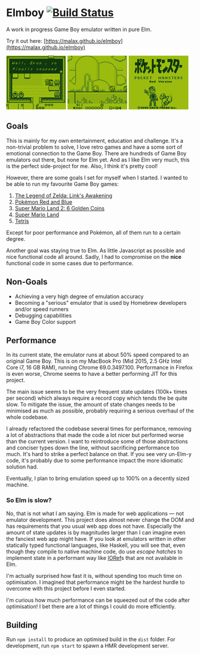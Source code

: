 # Elmboy [![Build Status](https://travis-ci.org/Malax/elmboy.svg?branch=master)](https://travis-ci.org/Malax/elmboy)
A work in progress Game Boy emulator written in pure Elm. 

Try it out here: [https://malax.github.io/elmboy](https://malax.github.io/elmboy)

![The Legend of Zelda: Link's Awakening Gameplay](https://raw.githubusercontent.com/Malax/elmboy/master/readme-assets/zelda.png)
![Kirby's Dreamland Gameplay](https://raw.githubusercontent.com/Malax/elmboy/master/readme-assets/kirby.png)
![Pokemon Red Title Screen](https://raw.githubusercontent.com/Malax/elmboy/master/readme-assets/pokemon.png)

## Goals
This is mainly for my own entertainment, education and challenge. It's a non-trivial problem to solve, I love retro games and have a some sort of emotional 
connection  to the Game Boy. There are hundreds of Game Boy emulators out there, but none for Elm yet. And as I like Elm very much, this is the perfect 
side-project for me. Also, I think it's pretty cool!

However, there are some goals I set for myself when I started. I wanted to be able to run my favourite Game Boy games:

1. [The Legend of Zelda: Link's Awakening](https://en.wikipedia.org/wiki/The_Legend_of_Zelda:_Link%27s_Awakening)
2. [Pokémon Red and Blue](https://en.wikipedia.org/wiki/Pok%C3%A9mon_Red_and_Blue)
3. [Super Mario Land 2: 6 Golden Coins](https://en.wikipedia.org/wiki/Super_Mario_Land_2:_6_Golden_Coins)
4. [Super Mario Land](https://en.wikipedia.org/wiki/Super_Mario_Land)
5. [Tetris](https://en.wikipedia.org/wiki/Tetris)

Except for poor performance and Pokémon, all of them run to a certain degree.

Another goal was staying true to Elm. As little Javascript as possible and nice functional code all around. Sadly, I had to compromise on the **nice** 
functional code in some cases due to performance.

## Non-Goals
- Achieving a very high degree of emulation accuracy
- Becoming a "serious" emulator that is used by Homebrew developers and/or speed runners
- Debugging capabilities
- Game Boy Color support

## Performance
In its current state, the emulator runs at about 50% speed compared to an original Game Boy. 
This is on my MacBook Pro (Mid 2015, 2.5 GHz Intel Core i7, 16 GB RAM), running Chrome 69.0.3497.100. Performance in Firefox is even worse,
Chrome seems to have a better performing JIT for this project.

The main issue seems to be the very frequent state updates (100k+ times per second) which always require a record copy which tends the be quite slow. To
mitigate the issue, the amount of state changes needs to be minimised as much as possible, probably requiring a serious overhaul of the whole codebase.

I already refactored the codebase several times for performance, removing a lot of abstractions that made the code a lot nicer but performed worse than the 
current version. I want to reintroduce some of those abstractions and conciser types down the line, without sacrificing performance too much. It's hard to 
strike a perfect balance on that. If you see very un-Elm-y code, it's probably due to some performance impact the more idiomatic solution had.

Eventually, I plan to bring emulation speed up to 100% on a decently sized machine.

### So Elm is slow?
No, that is not what I am saying. Elm is made for web applications — not emulator development. This project does almost never change the DOM and has
requirements that you usual web app does not have. Especially the amount of state updates is by magnitudes larger than I can imagine even the fanciest
web app might have. If you look at emulators written in other statically typed functional languages, like Haskell, you will see that, even though they compile to
native machine code, do use *escape hatches* to implement state in a performant way like 
[IORef](https://hackage.haskell.org/package/base-4.12.0.0/docs/Data-IORef.html)s that are not available in Elm.

I'm actually surprised how fast it is, without spending too much time on optimisation. I imagined that performance might be the hardest hurdle to overcome
with this project before I even started.

I'm curious how much performance can be squeezed out of the code after optimisation! I bet there are a lot of things I could do more efficiently.

## Building
Run `npm install` to produce an optimised build in the `dist` folder. For development, run `npm start` to spawn a HMR development server.

